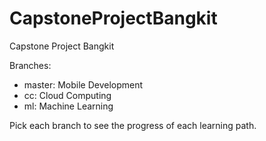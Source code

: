# CapstoneProjectBangkit
Capstone Project Bangkit

Branches:
- master: Mobile Development
- cc: Cloud Computing
- ml: Machine Learning

Pick each branch to see the progress of each learning path.
